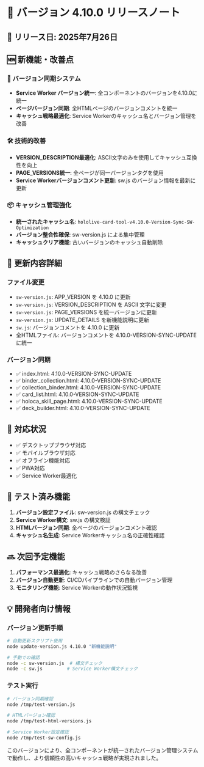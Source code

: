 # 🎯 バージョン 4.10.0 リリースノート

## 📅 リリース日: 2025年7月26日

## 🆕 新機能・改善点

### 🔄 バージョン同期システム
- **Service Worker バージョン統一**: 全コンポーネントのバージョンを4.10.0に統一
- **ページバージョン同期**: 全HTMLページのバージョンコメントを統一
- **キャッシュ戦略最適化**: Service Workerのキャッシュ名とバージョン管理を改善

### 🛠️ 技術的改善
- **VERSION_DESCRIPTION最適化**: ASCII文字のみを使用してキャッシュ互換性を向上
- **PAGE_VERSIONS統一**: 全ページが同一バージョンタグを使用
- **Service Workerバージョンコメント更新**: sw.js のバージョン情報を最新に更新

### 📦 キャッシュ管理強化
- **統一されたキャッシュ名**: `hololive-card-tool-v4.10.0-Version-Sync-SW-Optimization`
- **バージョン整合性確保**: sw-version.js による集中管理
- **キャッシュクリア機能**: 古いバージョンのキャッシュ自動削除

## 🔧 更新内容詳細

### ファイル変更
- `sw-version.js`: APP_VERSION を 4.10.0 に更新
- `sw-version.js`: VERSION_DESCRIPTION を ASCII 文字に変更
- `sw-version.js`: PAGE_VERSIONS を統一バージョンに更新
- `sw-version.js`: UPDATE_DETAILS を新機能説明に更新
- `sw.js`: バージョンコメントを 4.10.0 に更新
- 全HTMLファイル: バージョンコメントを 4.10.0-VERSION-SYNC-UPDATE に統一

### バージョン同期
- ✅ index.html: 4.10.0-VERSION-SYNC-UPDATE
- ✅ binder_collection.html: 4.10.0-VERSION-SYNC-UPDATE
- ✅ collection_binder.html: 4.10.0-VERSION-SYNC-UPDATE
- ✅ card_list.html: 4.10.0-VERSION-SYNC-UPDATE
- ✅ holoca_skill_page.html: 4.10.0-VERSION-SYNC-UPDATE
- ✅ deck_builder.html: 4.10.0-VERSION-SYNC-UPDATE

## 📱 対応状況

- ✅ デスクトップブラウザ対応
- ✅ モバイルブラウザ対応  
- ✅ オフライン機能対応
- ✅ PWA対応
- ✅ Service Worker最適化

## 🧪 テスト済み機能

1. **バージョン設定ファイル**: sw-version.js の構文チェック
2. **Service Worker構文**: sw.js の構文検証
3. **HTMLバージョン同期**: 全ページのバージョンコメント確認
4. **キャッシュ名生成**: Service Workerキャッシュ名の正確性確認

## 🔜 次回予定機能

1. **パフォーマンス最適化**: キャッシュ戦略のさらなる改善
2. **バージョン自動更新**: CI/CDパイプラインでの自動バージョン管理
3. **モニタリング機能**: Service Workerの動作状況監視

## 💡 開発者向け情報

### バージョン更新手順
```bash
# 自動更新スクリプト使用
node update-version.js 4.10.0 "新機能説明"

# 手動での確認
node -c sw-version.js  # 構文チェック
node -c sw.js         # Service Worker構文チェック
```

### テスト実行
```bash
# バージョン同期確認
node /tmp/test-version.js

# HTMLバージョン確認  
node /tmp/test-html-versions.js

# Service Worker設定確認
node /tmp/test-sw-config.js
```

このバージョンにより、全コンポーネントが統一されたバージョン管理システムで動作し、より信頼性の高いキャッシュ戦略が実現されました。
